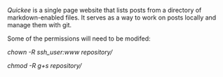 *Quickee* is a single page website that lists posts from a directory of markdown-enabled files. It serves as a way to work on posts locally and manage them with git.

Some of the permissions will need to be modifed:

*chown -R ssh_user:www repository/*

*chmod -R g+s repository/*